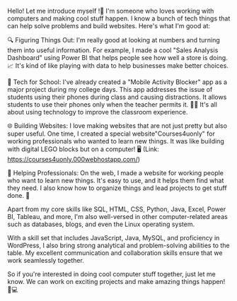 Hello! Let me introduce myself !👋 I'm someone who loves working with computers and making cool stuff happen. I know a bunch of tech things that can help solve problems and build websites. Here's what I'm good at:

🔍 Figuring Things Out: I'm really good at looking at numbers and turning them into useful information. For example, I made a cool "Sales Analysis Dashboard" using Power BI that helps people see how well a store is doing. 📈 It's kind of like playing with data to help businesses make better choices.

📱 Tech for School: I've already created a "Mobile Activity Blocker" app as a major project during my college days. This app addresses the issue of students using their phones during class and causing distractions. It allows students to use their phones only when the teacher permits it. 🚫📱 It's all about using technology to improve the classroom experience.

🌐 Building Websites: I love making websites that are not just pretty but also super useful. One time, I created a special website"Courses4uonly" for working professionals who wanted to learn new things. It was like building with digital LEGO blocks but on a computer! 🖥️ (Link: https://courses4uonly.000webhostapp.com/)

💼 Helping Professionals: On the web, I made a website for working people who want to learn new things. It's easy to use, and it helps them find what they need. I also know how to organize things and lead projects to get stuff done. 💬

Apart from my core skills like SQL, HTML, CSS, Python, Java, Excel, Power BI, Tableau, and more, I'm also well-versed in other computer-related areas such as databases, blogs, and even the Linux operating system.

With a skill set that includes JavaScript, Java, MySQL, and proficiency in WordPress, I also bring strong analytical and problem-solving abilities to the table. My excellent communication and collaboration skills ensure that we work seamlessly together.

So if you're interested in doing cool computer stuff together, just let me know. We can work on exciting projects and make amazing things happen! 🌟💻
